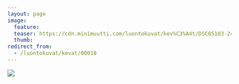 ```yaml
---
layout: page
image:
  feature:
  teaser: https://cdn.minimuutti.com/luontokuvat/kev%C3%A4t/DSC05103-245px.jpg
  thumb:
redirect_from:
  - /luontokuvat/kevat/00018
---
```


![](https://cdn.minimuutti.com/luontokuvat/kev%C3%A4t/DSC05103-800px.jpg)
